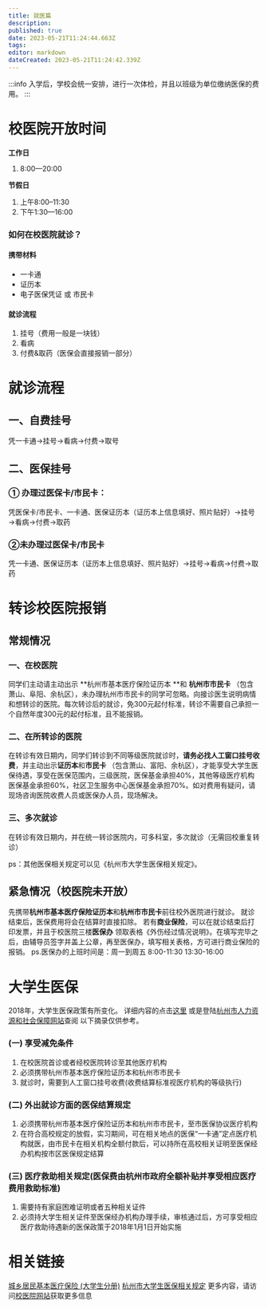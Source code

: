 ```yaml
---
title: 就医篇
description: 
published: true
date: 2023-05-21T11:24:44.663Z
tags: 
editor: markdown
dateCreated: 2023-05-21T11:24:42.339Z
---
```


:::info
入学后，学校会统一安排，进行一次体检，并且以班级为单位缴纳医保的费用。
:::

# 校医院开放时间

**工作日**

1. 8:00—20:00

**节假日**

1. 上午8:00–11:30
2. 下午1:30—16:00

### 如何在校医院就诊？

#### 携带材料

- 一卡通
- 证历本
- 电子医保凭证 或 市民卡

#### 就诊流程

1. 挂号（费用一般是一块钱）
2. 看病
3. 付费&取药（医保会直接报销一部分）

# 就诊流程

## 一、自费挂号

凭一卡通→挂号→看病→付费→取号

## 二、医保挂号

### ① 办理过医保卡/市民卡：

凭医保卡/市民卡、一卡通、医保证历本（证历本上信息填好、照片贴好）→挂号→看病→付费→取药

### ②未办理过医保卡/市民卡

凭一卡通、医保证历本（证历本上信息填好、照片贴好）→挂号→看病→付费→取药

# 转诊校医院报销

## 常规情况

### 一、在校医院

同学们主动请主动出示 **杭州市基本医疗保险证历本 **和 **杭州市市民卡**
（包含萧山、阜阳、余杭区），未办理杭州市市民卡的同学可忽略。向接诊医生说明病情和想转诊的医院。每次转诊后的就诊，免300元起付标准，转诊不需要自己承担一个自然年度300元的起付标准，且不能报销。

### 二、在所转诊的医院

在转诊有效日期内，同学们转诊到不同等级医院就诊时，**请务必找人工窗口挂号收费**，并主动出示**证历本**和**市民卡**
（包含萧山、富阳、余杭区），才能享受大学生医保待遇，享受在医保范围内，三级医院，医保基金承担40%，其他等级医疗机构医保基金承担60%，社区卫生服务中心医保基金承担70%。如对费用有疑问，请现场咨询医院收费人员或医保办人员，现场解决。

### 三、多次就诊

在转诊有效日期内，并在统一转诊医院内，可多科室，多次就诊（无需回校重复转诊）

ps：其他医保相关规定可以见《杭州市大学生医保相关规定》。

## 紧急情况（校医院未开放）

先携带**杭州市基本医疗保险证历本**和**杭州市市民卡**前往校外医院进行就诊。
就诊结束后，医保费用将会在结算时直接扣除。
若有**商业保险**，可以在就诊结束后打印发票，并且于校医院三楼**医保办**
领取表格《外伤经过情况说明》。在填写完毕之后，由辅导员签字并盖上公章，再至医保办，填写相关表格，方可进行商业保险的报销。
ps.医保办的上班时间是：周一到周五 8:00-11:30 13:30-16:00

# 大学生医保

2018年，大学生医保政策有所变化。
详细内容的点击[这里](http://i.hdu.edu.cn/dcp/forward.action?path=/portal/portal&p=pimHomePage#%23m%3Dpim%26t%3Dpd%26ptt%3Dd%26ptc%3D13319%26pt%3D%26pd%3D%26ps%3D%26psh%3D)
或是登陆[杭州市人力资源和社会保障网站](http://www.zjhz.lss.gov.cn/?86503772290810)查阅
以下摘录仅供参考。

### (一) 享受减免条件

1. 在校医院首诊或者经校医院转诊至其他医疗机构
2. 必须携带杭州市基本医疗保险证历本和杭州市市民卡
3. 就诊时，需要到人工窗口挂号收费(收费结算标准视医疗机构的等级执行)

### (二) 外出就诊方面的医保结算规定

1. 必须携带杭州市基本医疗保险证历本和杭州市市民卡，至市医保协议医疗机构
2. 在符合高校规定的放假，实习期间，可在相关地点的医保“一卡通”定点医疗机构就医，由市民卡在相关机构全额付款后，可以持所在高校相关证明至医保经办机构按市区医保规定结算

### (三) 医疗救助相关规定(医保费由杭州市政府全额补贴并享受相应医疗费用救助标准)

1. 需要持有家庭困难证明或者五种相关证件
2. 必须持大学生相关证件至医保经办机构办理手续，审核通过后，方可享受相应医疗救助待遇新的医保政策于2018年1月1日开始实施

# 相关链接

[城乡居民基本医疗保险     (大学生分册)](http://zhanqun.hdu.edu.cn/_s19/2019/1205/c506a100905/page.psp)
[杭州市大学生医保相关规定](http://xyy.hdu.edu.cn/2018/1219/c506a90088/page.htm)
更多内容，请访问[校医院网站](http://xyy.hdu.edu.cn/)获取更多信息
